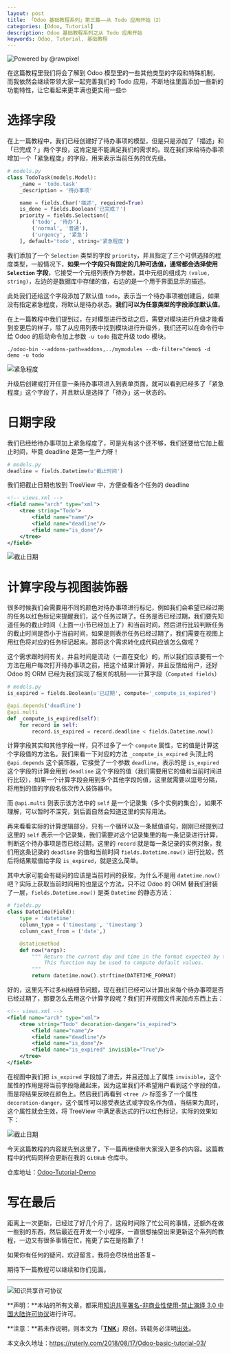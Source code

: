 ```yaml
---
layout: post
title: 「Odoo 基础教程系列」第三篇——从 Todo 应用开始（2）
categories: [Odoo, Tutorial]
description: Odoo 基础教程系列之从 Todo 应用开始
keywords: Odoo, Tutorial, 基础教程
---
```


![Powered by @rawpixel](/images/Odoo/hero0.jpeg)

在这篇教程里我们将会了解到 Odoo 模型里的一些其他类型的字段和特殊机制，而我依然会继续带领大家一起完善我们的 Todo 应用，不断地往里面添加一些新的功能特性，让它看起来更丰满也更实用一些🤓

# 选择字段

在上一篇教程中，我们已经创建好了待办事项的模型，但是只是添加了「描述」和「已完成？」两个字段，这肯定是不能满足我们的需求的。现在我们来给待办事项增加一个「紧急程度」的字段，用来表示当前任务的优先级。

```python
# models.py
class TodoTask(models.Model):
    _name = 'todo.task'
    _description = '待办事项'

    name = fields.Char('描述', required=True)
    is_done = fields.Boolean('已完成？')
    priority = fields.Selection([
        ('todo', '待办'),
        ('normal', '普通'),
        ('urgency', '紧急')
    ], default='todo', string='紧急程度')
```

我们添加了一个 `Selection` 类型的字段 `priority`，并且指定了三个可供选择的程度类型，一般情况下，**如果一个字段只有固定的几种可选值，通常都会选择使用 `Selection` 字段**，它接受一个元组列表作为参数，其中元组的组成为 `(value, string)`，左边的是数据库中存储的值，右边的是一个用于界面显示的描述。

此处我们还给这个字段添加了默认值 `todo`，表示当一个待办事项被创建后，如果没有指定紧急程度，将默认是待办状态。**我们可以为任意类型的字段添加默认值**。

在上一篇教程中我们提到过，在对模型进行改动之后，需要对模块进行升级才能看到变更后的样子，除了从应用列表中找到模块进行升级外，我们还可以在命令行中给 Odoo 的启动命令加上参数 `-u todo` 指定升级 todo 模块。

```shell
./odoo-bin --addons-path=addons,../mymodules --db-filter=^demo$ -d demo -u todo
```

![紧急程度](/images/Odoo/form-urgency.png)

升级后创建或打开任意一条待办事项进入到表单页面，就可以看到已经多了「紧急程度」这个字段了，并且默认是选择了「待办」这一状态的。

# 日期字段

我们已经给待办事项加上紧急程度了，可是光有这个还不够，我们还要给它加上截止时间，毕竟 deadline 是第一生产力呀！

```python
# models.py
deadline = fields.Datetime(u'截止时间')
```

我们把截止日期也放到 TreeView 中，方便查看各个任务的 deadline

```xml
<!-- views.xml -->
<field name="arch" type="xml">
    <tree string="Todo">
        <field name="name"/>
        <field name="deadline"/>
        <field name="is_done"/>
    </tree>
</field>
```

![截止日期](/images/Odoo/form-deadline.png)

# 计算字段与视图装饰器

很多时候我们会需要用不同的颜色对待办事项进行标记，例如我们会希望已经过期的任务以红色标记来提醒我们，这个任务过期了。任务是否已经过期，我们要先知道任务的截止时间（上面一小节已经加上了）和当前时间，然后进行比较判断任务的截止时间是否小于当前时间，如果是则表示任务已经过期了，我们需要在视图上用红色将对应的任务标记起来。那将这个需求转化成代码应该怎么做呢？

这个需求跟时间有关，并且时间是流动（一直在变化）的，所以我们应该要有一个方法在用户每次打开待办事项之前，把这个结果计算好，并且反馈给用户，还好 Odoo 的 ORM 已经为我们实现了相关的机制——计算字段（`Computed fields`）

```python
# models.py
is_expired = fields.Boolean(u'已过期', compute='_compute_is_expired')

@api.depends('deadline')
@api.multi
def _compute_is_expired(self):
    for record in self:
        record.is_expired = record.deadline < fields.Datetime.now()
```

计算字段其实和其他字段一样，只不过多了一个 `compute` 属性，它的值是计算这个字段值的方法名。我们来看一下对应的方法 `_compute_is_expired` 头顶上的 `@api.depends` 这个装饰器，它接受了一个参数 `deadline`，表示的是 `is_expired` 这个字段的计算会用到 `deadline` 这个字段的值（我们需要用它的值和当前时间进行比较），如果一个计算字段会用到多个其他字段的值，这里就需要以逗号分隔，将用到的值的字段名依次传入装饰器中。

而 `@api.multi` 则表示该方法中的 `self` 是一个记录集（多个实例的集合），如果不理解，可以暂时不深究，到后面自然会知道这里的实际用法。

再来看看实际的计算逻辑部分，只有一个循环以及一条赋值语句，刚刚已经提到过这里的 `self` 表示一个记录集，我们需要对这个记录集里的每一条记录进行计算，判断这个待办事项是否已经过期，这里的 `record` 就是每一条记录的实例对象，我们用这条记录的 `deadline` 的值和当前时间 `fields.Datetime.now()` 进行比较，然后将结果赋值给字段 `is_expired`，就是这么简单。

其中大家可能会有疑问的应该是当前时间的获取，为什么不是用 `datetime.now()` 吧？实际上获取当前时间用的也是这个方法，只不过 Odoo 的 ORM 替我们封装了一层，`fields.Datetime.now()` 是类 `Datetime` 的静态方法：

```python
# fields.py
class Datetime(Field):
    type = 'datetime'
    column_type = ('timestamp', 'timestamp')
    column_cast_from = ('date',)

    @staticmethod
    def now(*args):
        """ Return the current day and time in the format expected by the ORM.
            This function may be used to compute default values.
        """
        return datetime.now().strftime(DATETIME_FORMAT)
```

好的，这里先不过多纠结细节问题，现在我们已经可以计算出来每个待办事项是否已经过期了，那要怎么去用这个计算字段呢？我们打开视图文件来加点东西上去：

```xml
<!-- views.xml -->
<field name="arch" type="xml">
    <tree string="Todo" decoration-danger="is_expired">
        <field name="name"/>
        <field name="deadline"/>
        <field name="is_done"/>
        <field name="is_expired" invisible="True"/>
    </tree>
</field>
```

在视图中我们把 `is_expired` 字段加了进去，并且还加上了属性 `invisible`，这个属性的作用是将当前字段隐藏起来，因为这里我们不希望用户看到这个字段的值，而是将结果反映在颜色上。然后我们再看到 `<tree />` 标签多了一个属性 `decoration-danger`，这个属性可以接受表达式或字段名作为值，当结果为真时，这个属性就会生效，将 TreeView 中满足表达式的行以红色标记，实际的效果如下：

![截止日期](/images/Odoo/tree-deadline.png)

今天这篇教程的内容就先到这里了，下一篇再继续带大家深入更多的内容。这篇教程中的代码同样会更新在我的 `GitHub` 仓库中。

仓库地址：[Odoo-Tutorial-Demo](https://github.com/ruter/Odoo-Tutorial-Demo)

# 写在最后

距离上一次更新，已经过了好几个月了，这段时间除了忙公司的事情，还额外在做一些别的东西，然后最近在开发一个小程序。一直很想抽空出来更新这个系列的教程，一边又有很多事情在忙，拖更了实在是抱歉了！

如果你有任何的疑问，欢迎留言，我将会尽快给出答复~

期待下一篇教程可以继续和你们见面。

---

![知识共享许可协议](https://i.creativecommons.org/l/by-nc-nd/3.0/cn/88x31.png)

**声明：**本站的所有文章，都采用[知识共享署名-非商业性使用-禁止演绎 3.0 中国大陆许可协议](http://creativecommons.org/licenses/by-nc-nd/3.0/cn/)进行许可。

**注意：**若未作说明，则本文为「[**TNK**](https://ruterly.com/)」原创。转载务必注明[出处](https://ruterly.com/2018/08/17/Odoo-basic-tutorial-03/)。

本文永久地址：https://ruterly.com/2018/08/17/Odoo-basic-tutorial-03/